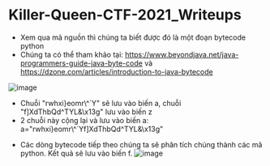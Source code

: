 # Killer-Queen-CTF-2021_Writeups
 - Xem qua mã nguồn thì chúng ta biết được đó là một đoạn bytecode python
 - Chúng ta có thể tham khảo tại: https://www.beyondjava.net/java-programmers-guide-java-byte-code và https://dzone.com/articles/introduction-to-java-bytecode

![image](https://user-images.githubusercontent.com/57956165/139803348-829e646c-5d3f-4ca8-a94d-c29776be7a34.png)
   + Chuỗi "rwhxi}eomr\\^`Y" sẽ lưu vào biến a, chuỗi "f]XdThbQd^TYL&\x13g" lưu vào biến z
   + 2 chuỗi này cộng lại và lưu vào biến a: a="rwhxi}eomr\\^`Yf]XdThbQd^TYL&\x13g"
- Các dòng bytecode tiếp theo chúng ta sẽ phân tích chúng thành các mã python. Kết quả sẽ lưu vào biến f.
![image](https://user-images.githubusercontent.com/57956165/139804023-2d00a07d-53d5-46d2-afb8-ef9df8073063.png)
